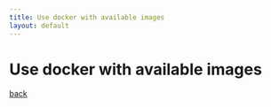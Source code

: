 ```yaml
---
title: Use docker with available images
layout: default
---
```


# Use docker with available images


[back](./)